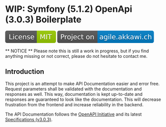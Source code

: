 # WIP: Symfony (5.1.2) OpenApi (3.0.3) Boilerplate
[![Badge: MIT License](public/assets/images/mit-license-badge.svg)](LICENSE)
[![Badge: agile.akkawi.ch](public/assets/images/agile-akkawi-ch-badge.svg)](https://agile.akkawi.ch/bp/5ec0b57a1ee7f)

** NOTICE ** Please note this is still a work in progress, but if you find anything missing or not correct, please do
 not hesitate to contact me.
 
## Introduction ##

This project is an attempt to make API Documentation easier and error free. Request parameters shall be validated
 with the documentation and responses as well. This way, documentation is kept up-to-date and responses are
 guaranteed to look like the documentation. This will decrease frustration from the frontend and increase
 reliability in the backend.
 
The API Documentation follows the [OpenAPI Initiative](https://www.openapis.org/) and its latest [Specifications
 (v3.0.3)](http://spec.openapis.org/oas/v3.0.3).